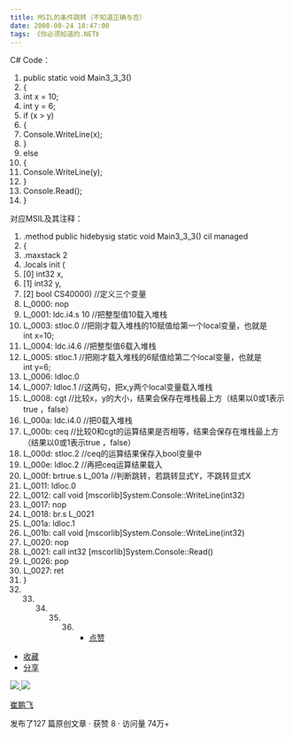```yaml
---
title: MSIL的条件跳转（不知道正确与否）
date: 2008-08-24 18:47:00
tags: 《你必须知道的.NET》
---
```

C# Code：

  1. public  static  void  Main3_3_3() 
  2. { 
  3. int  x = 10; 
  4. int  y = 6; 
  5. if  (x > y) 
  6. { 
  7. Console.WriteLine(x); 
  8. } 
  9. else 
  10. { 
  11. Console.WriteLine(y); 
  12. } 
  13. Console.Read(); 
  14. } 

对应MSIL及其注释：

  1. .method  public  hidebysig  static  void  Main3_3_3() cil managed 
  2. { 
  3. .maxstack 2 
  4. .locals init ( 
  5. [0] int32 x, 
  6. [1] int32 y, 
  7. [2]  bool  CS$4$0000)  //定义三个变量 
  8. L_0000: nop 
  9. L_0001: ldc.i4.s 10  //把整型值10载入堆栈 
  10. L_0003: stloc.0  //把刚才载入堆栈的10赋值给第一个local变量，也就是int x=10; 
  11. L_0004: ldc.i4.6  //把整型值6载入堆栈 
  12. L_0005: stloc.1  //把刚才载入堆栈的6赋值给第二个local变量，也就是int y=6; 
  13. L_0006: ldloc.0 
  14. L_0007: ldloc.1  //这两句，把x,y两个local变量载入堆栈 
  15. L_0008: cgt  //比较x，y的大小，结果会保存在堆栈最上方（结果以0或1表示true ，false） 
  16. L_000a: ldc.i4.0  //把0载入堆栈 
  17. L_000b: ceq  //比较0和cgt的运算结果是否相等，结果会保存在堆栈最上方（结果以0或1表示true ，false） 
  18. L_000d: stloc.2  //ceq的运算结果保存入bool变量中 
  19. L_000e: ldloc.2  //再把ceq运算结果载入 
  20. L_000f: brtrue.s L_001a  //判断跳转，若跳转显式Y，不跳转显式X 
  21. L_0011: ldloc.0 
  22. L_0012: call  void  [mscorlib]System.Console::WriteLine(int32) 
  23. L_0017: nop 
  24. L_0018: br.s L_0021 
  25. L_001a: ldloc.1 
  26. L_001b: call  void  [mscorlib]System.Console::WriteLine(int32) 
  27. L_0020: nop 
  28. L_0021: call int32 [mscorlib]System.Console::Read() 
  29. L_0026: pop 
  30. L_0027: ret 
  31. } 
  32.   33.   34.   35.   36.   * [ 点赞  ](javascript:;)
  * [ 收藏  ](javascript:;)
  * [ 分享 ](javascript:;)

[ ![](https://profile.csdnimg.cn/5/2/5/3_cuipengfei1)
![](https://g.csdnimg.cn/static/user-reg-year/1x/11.png)
](https://blog.csdn.net/cuipengfei1)

[ 崔鹏飞 ](https://blog.csdn.net/cuipengfei1)

发布了127 篇原创文章  ·  获赞 8  ·  访问量 74万+


